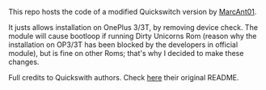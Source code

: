 This repo hosts the code of a modified Quickswitch version by [MarcAnt01](https://github.com/MarcAnt01).

It justs allows installation on OnePlus 3/3T, by removing device check. The module will cause bootloop if running Dirty Unicorns Rom (reason why the installation on OP3/3T has been blocked by the developers in official module), but is fine on other Roms; that's why I decided to make these changes.

Full credits to Quickswith authors. Check [here](https://github.com/Magisk-Modules-Repo/quickstepswitcher) their original README.
